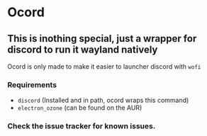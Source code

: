 # Ocord

## This is inothing special, just a wrapper for discord to run it wayland natively

Ocord is only made to make it easier to launcher discord with `wofi`

### Requirements
- `discord` (Installed and in path, ocord wraps this command) 
- `electron_ozone` (can be found on the AUR)


### Check the issue tracker for known issues.
